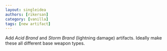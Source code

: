 ```yaml
---
layout: singleidea
authors: [rikersan]
category: [vanilla]
tags: [new artifact]
---
```

Add *Acid Brand* and *Storm Brand* (lightning damage) artifacts. Ideally make these all different base weapon types.
